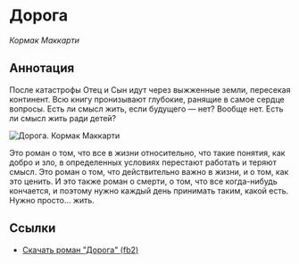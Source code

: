 # Дорога

_Кормак Маккарти_

## Аннотация

После катастрофы Отец и Сын идут через выжженные земли, пересекая континент. Всю книгу пронизывают глубокие, ранящие в самое сердце вопросы. Есть ли смысл жить, если будущего — нет? Вообще нет. Есть ли смысл жить ради детей?

![Дорога. Кормак Маккарти](/static/images/books/2019-04-01-doroga.jpg)

Это роман о том, что все в жизни относительно, что такие понятия, как добро и зло, в определенных условиях перестают работать и теряют смысл. Это роман о том, что действительно важно в жизни, и о том, как это ценить. И это также роман о смерти, о том, что все когда-нибудь кончается, и поэтому нужно каждый день принимать таким, какой есть. Нужно просто… жить.

## Ссылки

* [Скачать роман "Дорога" (fb2)](http://flibusta.is/b/184846)
